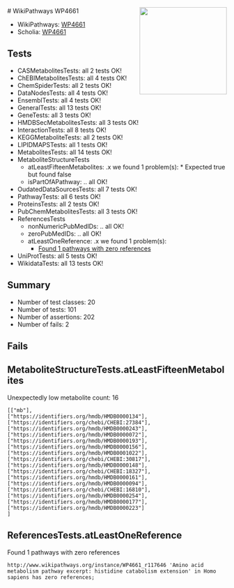 <img style="float: right; width: 200px" src="https://upload.wikimedia.org/wikipedia/commons/thumb/8/83/Wplogo_with_text_500.png/640px-Wplogo_with_text_500.png" />
# WikiPathways WP4661

* WikiPathways: [WP4661](https://new.wikipathways.org/pathways/WP4661)
* Scholia: [WP4661](https://scholia.toolforge.org/wikipathways/WP4661)
## Tests
* CASMetabolitesTests: all 2 tests OK!
* ChEBIMetabolitesTests: all 4 tests OK!
* ChemSpiderTests: all 2 tests OK!
* DataNodesTests: all 4 tests OK!
* EnsemblTests: all 4 tests OK!
* GeneralTests: all 13 tests OK!
* GeneTests: all 3 tests OK!
* HMDBSecMetabolitesTests: all 3 tests OK!
* InteractionTests: all 8 tests OK!
* KEGGMetaboliteTests: all 2 tests OK!
* LIPIDMAPSTests: all 1 tests OK!
* MetabolitesTests: all 14 tests OK!
* MetaboliteStructureTests
    * atLeastFifteenMetabolites: .x we found 1 problem(s):
            * Expected true but found false
    * isPartOfAPathway: .. all OK!
* OudatedDataSourcesTests: all 7 tests OK!
* PathwayTests: all 6 tests OK!
* ProteinsTests: all 2 tests OK!
* PubChemMetabolitesTests: all 3 tests OK!
* ReferencesTests
    * nonNumericPubMedIDs: .. all OK!
    * zeroPubMedIDs: .. all OK!
    * atLeastOneReference: .x we found 1 problem(s):
        * [Found 1 pathways with zero references](#35eb778e)
* UniProtTests: all 5 tests OK!
* WikidataTests: all 13 tests OK!


## Summary

* Number of test classes: 20
* Number of tests: 101
* Number of assertions: 202
* Number of fails: 2

## Fails

<a name="3b0f9420" />

## MetaboliteStructureTests.atLeastFifteenMetabolites

Unexpectedly low metabolite count: 16

```
[["mb"],
["https://identifiers.org/hmdb/HMDB0000134"],
["https://identifiers.org/chebi/CHEBI:27384"],
["https://identifiers.org/hmdb/HMDB0000243"],
["https://identifiers.org/hmdb/HMDB0000072"],
["https://identifiers.org/hmdb/HMDB0000193"],
["https://identifiers.org/hmdb/HMDB0000156"],
["https://identifiers.org/hmdb/HMDB0001022"],
["https://identifiers.org/chebi/CHEBI:30817"],
["https://identifiers.org/hmdb/HMDB0000148"],
["https://identifiers.org/chebi/CHEBI:18327"],
["https://identifiers.org/hmdb/HMDB0000161"],
["https://identifiers.org/hmdb/HMDB0000094"],
["https://identifiers.org/chebi/CHEBI:16810"],
["https://identifiers.org/hmdb/HMDB0000254"],
["https://identifiers.org/hmdb/HMDB0000177"],
["https://identifiers.org/hmdb/HMDB0000223"]
]
```

<a name="35eb778e" />

## ReferencesTests.atLeastOneReference

Found 1 pathways with zero references
```
http://www.wikipathways.org/instance/WP4661_r117646 'Amino acid metabolism pathway excerpt: histidine catabolism extension' in Homo sapiens has zero references; 
```

